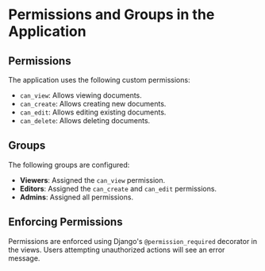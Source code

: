 # Permissions and Groups in the Application

## Permissions
The application uses the following custom permissions:
- `can_view`: Allows viewing documents.
- `can_create`: Allows creating new documents.
- `can_edit`: Allows editing existing documents.
- `can_delete`: Allows deleting documents.

## Groups
The following groups are configured:
- **Viewers**: Assigned the `can_view` permission.
- **Editors**: Assigned the `can_create` and `can_edit` permissions.
- **Admins**: Assigned all permissions.

## Enforcing Permissions
Permissions are enforced using Django's `@permission_required` decorator in the views. Users attempting unauthorized actions will see an error message.
